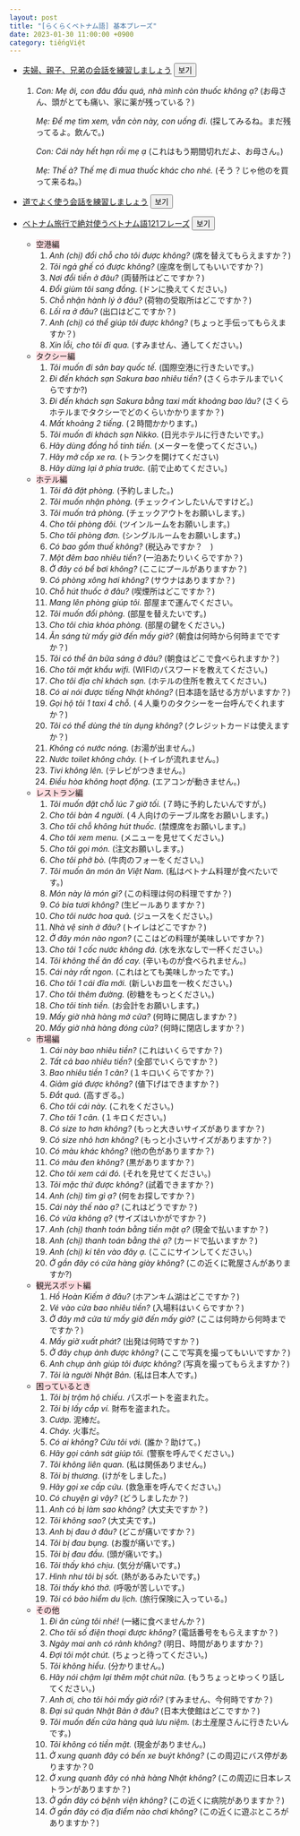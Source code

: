 ```yaml
---
layout: post
title: "[らくらくベトナム語] 基本プレーズ"
date: 2023-01-30 11:00:00 +0900
category: tiếngViệt
---
```


- <span class="deeplinks" id="s8mKoK2WSW0"><a href="" data-v="s8mKoK2WSW0">夫婦、親子、兄弟の会話を練習しましょう</a></span>&nbsp;<button class="spreadlinks" data-v="0">보기</button>
    1. *Con: Mẹ ởi, con đâu đầu quá, nhà mình còn thuốc không ạ?* (お母さん、頭がとても痛い、家に薬が残っている？)
        
        *Mẹ: Để mẹ tìm xem, vẫn còn này, con uống đi.* (探してみるね。まだ残ってるよ。飲んで。)

        *Con: Cái này hết hạn rồi mẹ ạ* (これはもう期間切れだよ、お母さん。)

        *Mẹ: Thế à? Thế mẹ đi mua thuốc khác cho nhé.* (そう？じゃ他のを買って来るね。)

- <span class="deeplinks"><a href="" data-v="_PmVI4tuoCw">道でよく使う会話を練習しましょう</a></span>&nbsp;<button class="spreadlinks" data-v="0">보기</button>
- <span class="deeplinks"><a href="" data-v="hVUxmPZ_e-I">ベトナム旅行で絶対使うベトナム語121フレーズ</a></span>&nbsp;<button class="spreadlinks" data-v="0">보기</button>
    - <mask style="background-color: #ffdce0">空港編</mask>
        1. *Anh (chị) đổi chỗ cho tôi được không?* (席を替えてもらえますか？)
        1. *Tôi ngả ghế có được không?* (座席を倒してもいいですか？)
        1. *Nơi đổi tiền ở đâu?* (両替所はどこですか？)
        1. *Đổi giùm tôi sang đồng.* (ドンに換えてください。)
        1. *Chỗ nhận hành lý ở đâu?* (荷物の受取所はどこですか？)
        1. *Lối ra ở đâu?* (出口はどこですか？)
        1. *Anh (chị) có thể giúp tôi được không?* (ちょっと手伝ってもらえますか？)
        1. *Xin lỗi, cho tôi đi qua.* (すみません、通してください。)
    - <mask style="background-color: #ffdce0">タクシー編</mask>
        1. *Tôi muốn đi sân bay quốc tế.* (国際空港に行きたいです。)
        1. *Đi đến khách sạn Sakura bao nhiêu tiền?* (さくらホテルまでいくらですか?)
        1. *Đi đến khách sạn Sakura bằng taxi mất khoảng bao lâu?* (さくらホテルまでタクシーでどのくらいかかりますか？)
        1. *Mất khoảng 2 tiếng.* (２時間かかります。)
        1. *Tôi muốn đi khách sạn Nikko.* (日光ホテルに行きたいです。)
        1. *Hãy dùng đồng hồ tính tiền.* (メーターを使ってください。)
        1. *Hãy mở cốp xe ra.* (トランクを開けてください)
        1. *Hãy dừng lại ở phía trước.* (前で止めてください。)
    - <mask style="background-color: #ffdce0">ホテル編</mask>
        1. *Tôi đã đặt phòng.* (予約しました。)
        1. *Tôi muốn nhận phòng.* (チェックインしたいんですけど。)
        1. *Tôi muốn trả phòng.* (チェックアウトをお願いします。)
        1. *Cho tôi phòng đôi.* (ツインルームをお願いします。)
        1. *Cho tôi phòng đơn.* (シングルルームをお願いします。)
        1. *Có bao gồm thuế không?* (税込みですか？　)
        1. *Một đêm bao nhiêu tiền?* (一泊あたりいくらですか？)
        1. *Ở đây có bể bơi không?* (ここにプールがありますか？)
        1. *Có phòng xông hơi không?* (サウナはありますか？)
        1. *Chỗ hút thuốc ở đâu?* (喫煙所はどこですか？)
        1. *Mang lên phòng giúp tôi.* 部屋まで運んでください。
        1. *Tôi muốn đổi phòng.* (部屋を替えたいです。)
        1. *Cho tôi chìa khóa phòng.* (部屋の鍵をください。)
        1. *Ăn sáng từ mấy giờ đến mấy giờ?* (朝食は何時から何時までですか？)
        1. *Tôi có thể ăn bữa sáng ở đâu?* (朝食はどこで食べられますか？)
        1. *Cho tôi mật khẩu wifi.* (WIFIのパスワードを教えてください。)
        1. *Cho tôi địa chỉ khách sạn.* (ホテルの住所を教えてください。)
        1. *Có ai nói được tiếng Nhật không?* (日本語を話せる方がいますか？)
        1. *Gọi hộ tôi 1 taxi 4 chỗ.* (４人乗りのタクシーを一台呼んでくれますか？)
        1. *Tôi có thể dùng thẻ tín dụng không?* (クレジットカードは使えますか？)
        1. *Không có nước nóng.* (お湯が出ません。)
        1. *Nước toilet không chảy.* (トイレが流れません。)
        1. *Tivi không lên.* (テレビがつきません。)
        1. *Điều hòa không hoạt động.* (エアコンが動きません。)
    - <mask style="background-color: #ffdce0">レストラン編</mask>
        1. *Tôi muốn đặt chỗ lúc 7 giờ tối.* (７時に予約したいんですが。)
        1. *Cho tôi bàn 4 người.* (４人向けのテーブル席をお願いします。)
        1. *Cho tôi chỗ không hút thuốc.* (禁煙席をお願いします。)
        1. *Cho tôi xem menu.* (メニューを見せてください。)
        1. *Cho tôi gọi món.* (注文お願いします。)
        1. *Cho tôi phở bò.* (牛肉のフォーをください。)
        1. *Tôi muốn ăn món ăn Việt Nam.* (私はベトナム料理が食べたいです。)
        1. *Món này là món gì?* (この料理は何の料理ですか？)
        1. *Có bia tươi không?* (生ビールありますか？)
        1. *Cho tôi nước hoa quả.* (ジュースをください。)
        1. *Nhà vệ sinh ở đâu?* (トイレはどこですか？)
        1. *Ở đây món nào ngon?* (ここはどの料理が美味しいですか？)
        1. *Cho tôi 1 cốc nước không đá.* (水を氷なしで一杯ください。)
        1. *Tôi không thể ăn đồ cay.* (辛いものが食べられません。)
        1. *Cái này rất ngon.* (これはとても美味しかったです。)
        1. *Cho tôi 1 cái đĩa mới.* (新しいお皿を一枚ください。)
        1. *Cho tôi thêm đường.* (砂糖をもっとください。)
        1. *Cho tôi tính tiền.* (お会計をお願いします。)
        1. *Mấy giờ nhà hàng mở cửa?* (何時に開店しますか？)
        1. *Mấy giờ nhà hàng đóng cửa?* (何時に閉店しますか？)
    - <mask style="background-color: #ffdce0">市場編</mask>
        1. *Cái này bao nhiêu tiền?* (これはいくらですか？)
        1. *Tất cả bao nhiêu tiền?* (全部でいくらですか？)
        1. *Bao nhiêu tiền 1 cân?* (１キロいくらですか？)
        1. *Giảm giá được không?* (値下げはできますか？)
        1. *Đắt quá.* (高すぎる。)
        1. *Cho tôi cái này.* (これをください。)
        1. *Cho tôi 1 cân.* (１キロください。)
        1. *Có size to hơn không?* (もっと大きいサイズがありますか？)
        1. *Có size nhỏ hơn không?* (もっと小さいサイズがありますか？)
        1. *Có màu khác không?* (他の色がありますか？)
        1. *Có màu đen không?* (黒がありますか？)
        1. *Cho tôi xem cái đó.* (それを見せてください。)
        1. *Tôi mặc thử được không?* (試着できますか？)
        1. *Anh (chị) tìm gì ạ?* (何をお探しですか？)
        1. *Cái này thế nào ạ?* (これはどうですか？)
        1. *Có vừa không ạ?* (サイズはいかがですか？)
        1. *Anh (chị) thanh toán bằng tiền mặt ạ?* (現金で払いますか？)
        1. *Anh (chị) thanh toán bằng thẻ ạ?* (カードで払いますか？)
        1. *Anh (chị) kí tên vào đây ạ.* (ここにサインしてください。)
        1. *Ở gần đây có cửa hàng giày không?* (この近くに靴屋さんがありますか?)
    - <mask style="background-color: #ffdce0">観光スポット編</mask>
        1. *Hồ Hoàn Kiếm ở đâu?* (ホアンキム湖はどこですか？)
        1. *Vé vào cửa bao nhiêu tiền?* (入場料はいくらですか？)
        1. *Ở đây mở cửa từ mấy giờ đến mấy giờ?* (ここは何時から何時までですか？)
        1. *Mấy giờ xuất phát?* (出発は何時ですか？)
        1. *Ở đây chụp ảnh được không?* (ここで写真を撮ってもいいですか？)
        1. *Anh chụp ảnh giúp tôi được không?* (写真を撮ってもらえますか？)
        1. *Tôi là người Nhật Bản.* (私は日本人です。)
    - <mask style="background-color: #ffdce0">困っているとき</mask>
        1. *Tôi bị trộm hộ chiếu.* パスポートを盗まれた。
        1. *Tôi bị lấy cắp ví.* 財布を盗まれた。
        1. *Cướp.* 泥棒だ。
        1. *Cháy.* 火事だ。
        1. *Có ai không? Cứu tôi với.* (誰か？助けて。)
        1. *Hãy gọi cảnh sát giúp tôi.* (警察を呼んでください。)
        1. *Tôi không liên quan.* (私は関係ありません。)
        1. *Tôi bị thương.* (けがをしました。)
        1. *Hãy gọi xe cấp cứu.* (救急車を呼んでください。)
        1. *Có chuyện gì vậy?* (どうしましたか？)
        1. *Anh có bị làm sao không?* (大丈夫ですか？)
        1. *Tôi không sao?* (大丈夫です。)
        1. *Anh bị đau ở đâu?* (どこが痛いですか？)
        1. *Tôi bị đau bụng.* (お腹が痛いです。)
        1. *Tôi bị đau đầu.* (頭が痛いです。)
        1. *Tôi thấy khó chịu.* (気分が痛いです。)
        1. *Hình như tôi bị sốt.* (熱があるみたいです。)
        1. *Tôi thấy khó thở.* (呼吸が苦しいです。)
        1. *Tôi có bảo hiểm du lịch.* (旅行保険に入っている。)
    - <mask style="background-color: #ffdce0">その他</mask>
        1. *Đi ăn cùng tôi nhé!* (一緒に食べませんか？)
        1. *Cho tôi số điện thoại được không?* (電話番号をもらえますか？)
        1. *Ngày mai anh có rảnh không?* (明日、時間がありますか？)
        1. *Đợi tôi một chút.* (ちょっと待ってください。)
        1. *Tôi không hiểu.* (分かりません。)
        1. *Hãy nói chậm lại thêm một chút nữa.* (もうちょっとゆっくり話してください。)
        1. *Anh ơi, cho tôi hỏi mấy giờ rồi?* (すみません、今何時ですか？)
        1. *Đại sứ quán Nhật Bản ở đâu?* (日本大使館はどこですか？)
        1. *Tôi muốn đến cửa hàng quà lưu niệm.* (お土産屋さんに行きたいんです。)
        1. *Tôi không có tiền mặt.* (現金がありません。)
        1. *Ở xung quanh đây có bến xe buýt không?* (この周辺にバス停がありますか？0
        1. *Ở xung quanh đây có nhà hàng Nhật không?* (この周辺に日本レストランがありますか？)
        1. *Ở gần đây có bệnh viện không?* (この近くに病院がありますか？)
        1. *Ở gần đây có địa điểm nào chơi không?* (この近くに遊ぶところがありますか？)
